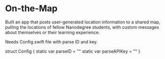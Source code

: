 # On-the-Map
Built an app that posts user-generated location information to a shared map, pulling the locations of fellow Nanodegree students, with custom messages about themselves or their learning experience.

Needs Config.swift file with parse ID and key.

struct Config {
    static var parseID = ""
    static var parseAPIKey = ""
}
